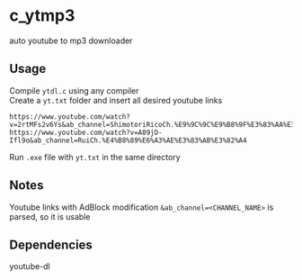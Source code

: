 # c_ytmp3
auto youtube to mp3 downloader

## Usage  
Compile `ytdl.c` using any compiler  
Create a `yt.txt` folder and insert all desired youtube links  
```
https://www.youtube.com/watch?v=2rtMFs2v6Ys&ab_channel=ShimotoriRicoCh.%E9%9C%9C%E9%B8%9F%E3%83%AA%E3%82%B3
https://www.youtube.com/watch?v=A89jD-Ifl9o&ab_channel=RuiCh.%E4%B8%89%E6%A3%AE%E3%83%AB%E3%82%A4

```
Run `.exe` file with `yt.txt` in the same directory  

## Notes  
Youtube links with AdBlock modification `&ab_channel=<CHANNEL_NAME>` is parsed, so it is usable

## Dependencies  
youtube-dl
